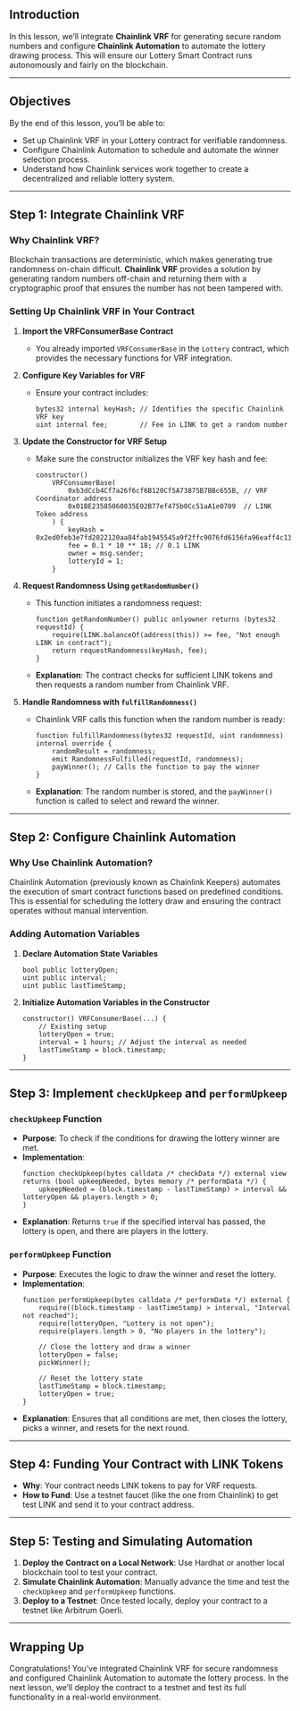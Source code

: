 ## Introduction

In this lesson, we’ll integrate **Chainlink VRF** for generating secure random numbers and configure **Chainlink Automation** to automate the lottery drawing process. This will ensure our Lottery Smart Contract runs autonomously and fairly on the blockchain.

---

## Objectives

By the end of this lesson, you’ll be able to:
- Set up Chainlink VRF in your Lottery contract for verifiable randomness.
- Configure Chainlink Automation to schedule and automate the winner selection process.
- Understand how Chainlink services work together to create a decentralized and reliable lottery system.

---

## Step 1: Integrate Chainlink VRF

### Why Chainlink VRF?
Blockchain transactions are deterministic, which makes generating true randomness on-chain difficult. **Chainlink VRF** provides a solution by generating random numbers off-chain and returning them with a cryptographic proof that ensures the number has not been tampered with.

### Setting Up Chainlink VRF in Your Contract
1. **Import the VRFConsumerBase Contract**
   - You already imported `VRFConsumerBase` in the `Lottery` contract, which provides the necessary functions for VRF integration.

2. **Configure Key Variables for VRF**
   - Ensure your contract includes:
     ```solidity
     bytes32 internal keyHash; // Identifies the specific Chainlink VRF key
     uint internal fee;        // Fee in LINK to get a random number
     ```

3. **Update the Constructor for VRF Setup**
   - Make sure the constructor initializes the VRF key hash and fee:
     ```solidity
     constructor()
         VRFConsumerBase(
             0xb3dCcb4Cf7a26f6cf6B120Cf5A73875B7BBc655B, // VRF Coordinator address
             0x01BE23585060835E02B77ef475b0Cc51aA1e0709  // LINK Token address
         ) {
             keyHash = 0x2ed0feb3e7fd2022120aa84fab1945545a9f2ffc9076fd6156fa96eaff4c1311;
             fee = 0.1 * 10 ** 18; // 0.1 LINK
             owner = msg.sender;
             lotteryId = 1;
         }
     ```

4. **Request Randomness Using `getRandomNumber()`**
   - This function initiates a randomness request:
     ```solidity
     function getRandomNumber() public onlyowner returns (bytes32 requestId) {
         require(LINK.balanceOf(address(this)) >= fee, "Not enough LINK in contract");
         return requestRandomness(keyHash, fee);
     }
     ```
   - **Explanation**: The contract checks for sufficient LINK tokens and then requests a random number from Chainlink VRF.

5. **Handle Randomness with `fulfillRandomness()`**
   - Chainlink VRF calls this function when the random number is ready:
     ```solidity
     function fulfillRandomness(bytes32 requestId, uint randomness) internal override {
         randomResult = randomness;
         emit RandomnessFulfilled(requestId, randomness);
         payWinner(); // Calls the function to pay the winner
     }
     ```
   - **Explanation**: The random number is stored, and the `payWinner()` function is called to select and reward the winner.

---

## Step 2: Configure Chainlink Automation

### Why Use Chainlink Automation?
Chainlink Automation (previously known as Chainlink Keepers) automates the execution of smart contract functions based on predefined conditions. This is essential for scheduling the lottery draw and ensuring the contract operates without manual intervention.

### Adding Automation Variables
1. **Declare Automation State Variables**
   ```solidity
   bool public lotteryOpen;
   uint public interval;
   uint public lastTimeStamp;
   ```

2. **Initialize Automation Variables in the Constructor**
   ```solidity
   constructor() VRFConsumerBase(...) {
       // Existing setup
       lotteryOpen = true;
       interval = 1 hours; // Adjust the interval as needed
       lastTimeStamp = block.timestamp;
   }
   ```

---

## Step 3: Implement `checkUpkeep` and `performUpkeep`

### `checkUpkeep` Function
- **Purpose**: To check if the conditions for drawing the lottery winner are met.
- **Implementation**:
  ```solidity
  function checkUpkeep(bytes calldata /* checkData */) external view returns (bool upkeepNeeded, bytes memory /* performData */) {
      upkeepNeeded = (block.timestamp - lastTimeStamp) > interval && lotteryOpen && players.length > 0;
  }
  ```
- **Explanation**: Returns `true` if the specified interval has passed, the lottery is open, and there are players in the lottery.

### `performUpkeep` Function
- **Purpose**: Executes the logic to draw the winner and reset the lottery.
- **Implementation**:
  ```solidity
  function performUpkeep(bytes calldata /* performData */) external {
      require((block.timestamp - lastTimeStamp) > interval, "Interval not reached");
      require(lotteryOpen, "Lottery is not open");
      require(players.length > 0, "No players in the lottery");

      // Close the lottery and draw a winner
      lotteryOpen = false;
      pickWinner();

      // Reset the lottery state
      lastTimeStamp = block.timestamp;
      lotteryOpen = true;
  }
  ```
- **Explanation**: Ensures that all conditions are met, then closes the lottery, picks a winner, and resets for the next round.

---

## Step 4: Funding Your Contract with LINK Tokens

- **Why**: Your contract needs LINK tokens to pay for VRF requests.
- **How to Fund**: Use a testnet faucet (like the one from Chainlink) to get test LINK and send it to your contract address.

---

## Step 5: Testing and Simulating Automation

1. **Deploy the Contract on a Local Network**: Use Hardhat or another local blockchain tool to test your contract.
2. **Simulate Chainlink Automation**: Manually advance the time and test the `checkUpkeep` and `performUpkeep` functions.
3. **Deploy to a Testnet**: Once tested locally, deploy your contract to a testnet like Arbitrum Goerli.

---

## Wrapping Up

Congratulations! You’ve integrated Chainlink VRF for secure randomness and configured Chainlink Automation to automate the lottery process. In the next lesson, we’ll deploy the contract to a testnet and test its full functionality in a real-world environment.
